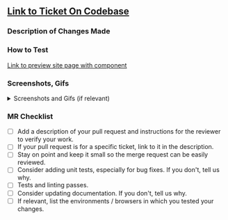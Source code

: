 ## [Link to Ticket On Codebase]()

### Description of Changes Made

### How to Test

[Link to preview site page with component]()

### Screenshots, Gifs

<details>
  <summary>Screenshots and Gifs (if relevant)</summary>

</details>

### MR Checklist

- [ ] Add a description of your pull request and instructions for the reviewer to verify your work.
- [ ] If your pull request is for a specific ticket, link to it in the description.
- [ ] Stay on point and keep it small so the merge request can be easily reviewed.
- [ ] Consider adding unit tests, especially for bug fixes. If you don't, tell us why.
- [ ] Tests and linting passes.
- [ ] Consider updating documentation. If you don't, tell us why.
- [ ] If relevant, list the environments / browsers in which you tested your changes.
